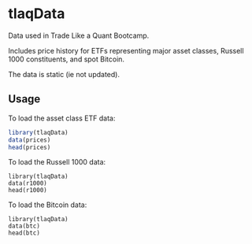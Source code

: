 # tlaqData
Data used in Trade Like a Quant Bootcamp.

Includes price history for ETFs representing major asset classes, 
Russell 1000 constituents, and spot Bitcoin.

The data is static (ie not updated).

## Usage

To load the asset class ETF data:
```R
library(tlaqData)
data(prices)
head(prices)
```

To load the Russell 1000 data:
```
library(tlaqData)
data(r1000)
head(r1000)
```

To load the Bitcoin data:
```
library(tlaqData)
data(btc)
head(btc)
```

